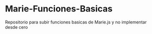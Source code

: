 # Marie-Funciones-Basicas
Repositorio para subir funciones basicas de Marie.js y no implementar desde cero
